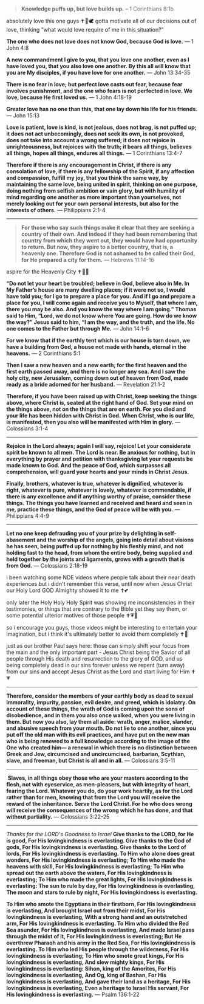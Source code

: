 > **Knowledge puffs up, but love builds up.**
– 1 Corinthians 8:1b

absolutely love this one guys ✝️💖🕊️ gotta motivate all of our decisions out of love, thinking "what would love require of me in this situation?"

**The one who does not love does not know God, because God is love.**
— 1 John 4:8

**A new commandment I give to you, that you love one another, even as I have loved you, that you also love one another. By this all will know that you are My disciples, if you have love for one another.**
— John 13:34-35

**There is no fear in love; but perfect love casts out fear, because fear involves punishment, and the one who fears is not perfected in love. We love, because He first loved us.**
— 1 John 4:18-19

**Greater love has no one than this, that one lay down his life for his friends.**
— John 15:13

**Love is patient, love is kind, is not jealous, does not brag, is not puffed up; it does not act unbecomingly, does not seek its own, is not provoked, does not take into account a wrong suffered; it does not rejoice in unrighteousness, but rejoices with the truth; it bears all things, believes all things, hopes all things, endures all things.**
— 1 Corinthians 13:4-7

**Therefore if there is any encouragement in Christ, if there is any consolation of love, if there is any fellowship of the Spirit, if any affection and compassion, fulfill my joy, that you think the same way, by maintaining the same love, being united in spirit, thinking on one purpose, doing nothing from selfish ambition or vain glory, but with humility of mind regarding one another as more important than yourselves, not merely looking out for your own personal interests, but also for the interests of others.**
— Philippians 2:1-4

---

> **For those who say such things make it clear that they are seeking a country of their own. And indeed if they had been remembering that country from which they went out, they would have had opportunity to return. But now, they aspire to a better country, that is, a heavenly one. Therefore God is not ashamed to be called their God, for He prepared a city for them.**
— Hebrews 11:14-16

aspire for the Heavenly City ✝️💖🙏

**“Do not let your heart be troubled; believe in God, believe also in Me. In My Father’s house are many dwelling places; if it were not so, I would have told you; for I go to prepare a place for you. And if I go and prepare a place for you, I will come again and receive you to Myself, that where I am, there you may be also. And you know the way where I am going.” Thomas said to Him, “Lord, we do not know where You are going. How do we know the way?” Jesus said to him, “I am the way, and the truth, and the life. No one comes to the Father but through Me.**
— John 14:1-6

**For we know that if the earthly tent which is our house is torn down, we have a building from God, a house not made with hands, eternal in the heavens.**
— 2 Corinthians 5:1

**Then I saw a new heaven and a new earth; for the first heaven and the first earth passed away, and there is no longer any sea. And I saw the holy city, new Jerusalem, coming down out of heaven from God, made ready as a bride adorned for her husband.**
— Revelation 21:1-2

**Therefore, if you have been raised up with Christ, keep seeking the things above, where Christ is, seated at the right hand of God. Set your mind on the things above, not on the things that are on earth. For you died and your life has been hidden with Christ in God. When Christ, who is our life, is manifested, then you also will be manifested with Him in glory.**
— Colossians 3:1-4

---

**Rejoice in the Lord always; again I will say, rejoice! Let your considerate spirit be known to all men. The Lord is near. Be anxious for nothing, but in everything by prayer and petition with thanksgiving let your requests be made known to God. And the peace of God, which surpasses all comprehension, will guard your hearts and your minds in Christ Jesus.** 	

**Finally, brothers, whatever is true, whatever is dignified, whatever is right, whatever is pure, whatever is lovely, whatever is commendable, if there is any excellence and if anything worthy of praise, consider these things. The things you have learned and received and heard and seen in me, practice these things, and the God of peace will be with you.**
— Philippians 4:4-9

---

**Let no one keep defrauding you of your prize by delighting in self-abasement and the worship of the angels, going into detail about visions he has seen, being puffed up for nothing by his fleshly mind, and not holding fast to the head, from whom the entire body, being supplied and held together by the joints and ligaments, grows with a growth that is from God.**
— Colossians 2:18-19

i been watching some NDE videos where people talk about their near death experiences but i didn't remember this verse, until now when Jesus Christ our Holy Lord GOD Almighty showed it to me ✝️💕

only later the Holy Holy Holy Spirit was showing me inconsistencies in their testimonies, or things that are contrary to the Bible yet they say them, or some potential ulterior motives of those people ✝️💗🙏

so i encourage you guys, those videos might be interesting to entertain your imagination, but i think it's ultimately better to avoid them completely ✝️💖 

just as our brother Paul says here: those can simply shift your focus from the main and the only important part - Jesus Christ being the Savior of all people through His death and resurrection to the glory of GOD, and us being completely dead in our sins forever unless we repent (turn away) from our sins and accept Jesus Christ as the Lord and start living for Him ✝️💗

---

**Therefore, consider the members of your earthly body as dead to sexual immorality, impurity, passion, evil desire, and greed, which is idolatry. On account of these things, the wrath of God is coming upon the sons of disobedience, and in them you also once walked, when you were living in them. But now you also, lay them all aside: wrath, anger, malice, slander, and abusive speech from your mouth. Do not lie to one another, since you put off the old man with its evil practices, and have put on the new man who is being renewed to a full knowledge according to the image of the One who created him— a renewal in which there is no distinction between Greek and Jew, circumcised and uncircumcised, barbarian, Scythian, slave, and freeman, but Christ is all and in all.**
— Colossians 3:5-11

---
‎
**Slaves, in all things obey those who are your masters according to the flesh, not with eyeservice, as men-pleasers, but with integrity of heart, fearing the Lord. Whatever you do, do your work heartily, as for the Lord rather than for men, knowing that from the Lord you will receive the reward of the inheritance. Serve the Lord Christ. For he who does wrong will receive the consequences of the wrong which he has done, and that without partiality.**
— Colossians 3:22-25

---

*Thanks for the LORD's Goodness to Israel*
**Give thanks to the LORD, for He is good,
For His lovingkindness is everlasting.
Give thanks to the God of gods,
For His lovingkindness is everlasting.
Give thanks to the Lord of lords,
For His lovingkindness is everlasting.
To Him who alone does great wonders,
For His lovingkindness is everlasting;
To Him who made the heavens with skill,
For His lovingkindness is everlasting;
To Him who spread out the earth above the waters,
For His lovingkindness is everlasting;
To Him who made the great lights,
For His lovingkindness is everlasting:
The sun to rule by day,
For His lovingkindness is everlasting,
The moon and stars to rule by night,
For His lovingkindness is everlasting.**
	
**To Him who smote the Egyptians in their firstborn,
For His lovingkindness is everlasting,
And brought Israel out from their midst,
For His lovingkindness is everlasting,
With a strong hand and an outstretched arm,
For His lovingkindness is everlasting.
To Him who divided the Red Sea asunder,
For His lovingkindness is everlasting,
And made Israel pass through the midst of it,
For His lovingkindness is everlasting;
But He overthrew Pharaoh and his army in the Red Sea,
For His lovingkindness is everlasting.
To Him who led His people through the wilderness,
For His lovingkindness is everlasting;
To Him who smote great kings,
For His lovingkindness is everlasting,
And slew mighty kings,
For His lovingkindness is everlasting:
Sihon, king of the Amorites,
For His lovingkindness is everlasting,
And Og, king of Bashan,
For His lovingkindness is everlasting,
And gave their land as a heritage,
For His lovingkindness is everlasting,
Even a heritage to Israel His servant,
For His lovingkindness is everlasting.**
— Psalm 136:1-22